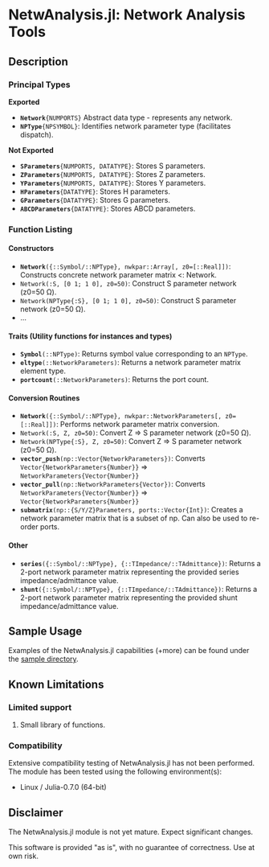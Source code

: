# NetwAnalysis.jl: Network Analysis Tools

## Description

### Principal Types

**Exported**

 - **`Network`**`{NUMPORTS}` Abstract data type - represents any network.
 - **`NPType`**`{NPSYMBOL}`: Identifies network parameter type (facilitates dispatch).

**Not Exported**

 - **`SParameters`**`{NUMPORTS, DATATYPE}`: Stores S parameters.
 - **`ZParameters`**`{NUMPORTS, DATATYPE}`: Stores Z parameters.
 - **`YParameters`**`{NUMPORTS, DATATYPE}`: Stores Y parameters.
 - **`HParameters`**`{DATATYPE}`: Stores H parameters.
 - **`GParameters`**`{DATATYPE}`: Stores G parameters.
 - **`ABCDParameters`**`{DATATYPE}`: Stores ABCD parameters.

### Function Listing

#### Constructors

 - **`Network`**`({::Symbol/::NPType}, nwkpar::Array[, z0=[::Real]])`: Constructs concrete network parameter matrix <: Network.
  - `Network(:S, [0 1; 1 0], z0=50)`: Construct S parameter network (z0=50 &Omega;).
  - `Network(NPType{:S}, [0 1; 1 0], z0=50)`: Construct S parameter network (z0=50 &Omega;).
  - ...

#### Traits (Utility functions for instances and types)

 - **`Symbol`**`(::NPType)`: Returns symbol value corresponding to an `NPType`.
 - **`eltype`**`(::NetworkParameters)`: Returns a network parameter matrix element type.
 - **`portcount`**`(::NetworkParameters)`: Returns the port count.

#### Conversion Routines

 - **`Network`**`({::Symbol/::NPType}, nwkpar::NetworkParameters[, z0=[::Real]])`: Performs network parameter matrix conversion.
  - `Network(:S, Z, z0=50)`: Convert Z &rArr; S parameter network (z0=50 &Omega;).
  - `Network(NPType{:S}, Z, z0=50)`: Convert Z &rArr; S parameter network (z0=50 &Omega;).
 - **`vector_push`**`(np::Vector{NetworkParameters})`: Converts `Vector{NetworkParameters{Number}}` &rArr; `NetworkParameters{Vector{Number}}`
 - **`vector_pull`**`(np::NetworkParameters{Vector})`: Converts `NetworkParameters{Vector{Number}}` &rArr; `Vector{NetworkParameters{Number}}`
 - **`submatrix`**`(np::{S/Y/Z}Parameters, ports::Vector{Int})`: Creates a network parameter matrix that is a subset of np.  Can also be used to re-order ports.

#### Other
 - **`series`**`({::Symbol/::NPType}, {::TImpedance/::TAdmittance})`: Returns a 2-port network parameter matrix representing the provided series impedance/admittance value.
 - **`shunt`**`({::Symbol/::NPType}, {::TImpedance/::TAdmittance})`: Returns a 2-port network parameter matrix representing the provided shunt impedance/admittance value.

<a name="SampleUsage"></a>
## Sample Usage

Examples of the NetwAnalysis.jl capabilities (+more) can be found under the [sample directory](sample/).

## Known Limitations

### Limited support

 1. Small library of functions.

### Compatibility

Extensive compatibility testing of NetwAnalysis.jl has not been performed.  The module has been tested using the following environment(s):

 - Linux / Julia-0.7.0 (64-bit)

## Disclaimer

The NetwAnalysis.jl module is not yet mature.  Expect significant changes.

This software is provided "as is", with no guarantee of correctness.  Use at own risk.
